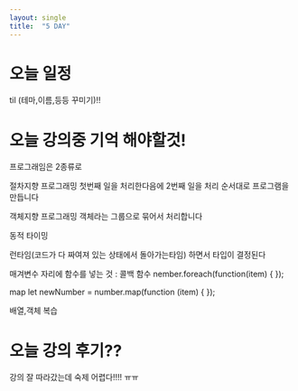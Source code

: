 ```yaml
---
layout: single
title:  "5 DAY"
---
```



# 오늘 일정
til (테마,이름,등등 꾸미기)!!

# 오늘 강의중 기억 해야할것! 
프로그래임은 2종류로 

절차지향 프로그래밍
첫번째 일을 처리한다음에 2번째 일을 처리 순서대로 프로그램을 만듭니다

객체지향 프로그래밍
객체라는 그룹으로 묶어서 처리합니다

동적 타이밍 

런타임(코드가 다 짜여져 있는 상태에서 돌아가는타임) 하면서 타입이 결정된다

매겨변수 자리에 함수를 넣는 것 : 콜백 함수 
nember.foreach(function(item) { });

map
let newNumber = number.map(function (item) { });

배열,객체 복습


# 오늘 강의 후기??
강의 잘 따라갔는데 숙제 어렵다!!!! ㅠㅠ







